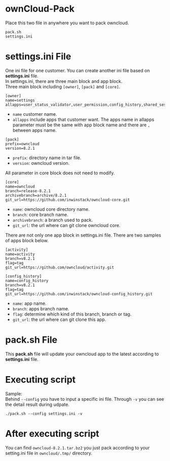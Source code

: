 # ownCloud-Pack
Place this two file in anywhere you want to pack owncloud.

    pack.sh
    settings.ini

# settings.ini File
One ini file for one customer. You can create another ini file based on **settings.ini** file.  
In settings.ini, there are three main block and app block.  
Three main block including `[owner]`, `[pack]` and `[core]`.
```
[owner]
name=settings
allapps=user_status_validator,user_permission,config_history,shared_session,activity_ext,show_all_activity,singlesignon,activity_logging,user_quota,sharing_group,ajax_event_dispatcher,gallery,activity,files_pdfviewer,files_texteditor,firstrunwizard,notifications,files_mv
```
* `name` customer name.
* `allapps` include apps that customer want. The apps name in allapps parameter must be the same with app block name and there are `,` between apps name.
```
[pack]
prefix=owncloud
version=8.2.1
```
* `prefix`: directory name in tar file.
* `version`: owncloud version.  

All parameter in core block does not need to modify.
```
[core]
name=owncloud
branch=release-8.2.1
archivebranch=archive/8.2.1
git_url=https://github.com/inwinstack/owncloud-core.git
```
* `name`: owncloud core directory name.
* `branch`: core branch name.
* `archivebranch`: a branch used to pack.
* `git_url`: the url where can git clone owncloud core.

There are not only one app block in settings.ini file. There are two samples of apps block below.  
```
[activity]
name=activity
branch=v8.2.1
flag=tag
git_url=https://github.com/owncloud/activity.git

[config_history]
name=config_history
branch=v8.2.1
flag=tag
git_url=https://github.com/inwinstack/owncloud-config_history.git
```
* `name`: app name.
* `branch`: apps branch name.
* `flag`: determine which kind of this branch, branch or tag.
* `git_url`: the url where can git clone this app.

# pack.sh File
This **pack.sh** file will update your owncloud app to the latest according to **settings.ini** file.

#  Executing script
Sample:  
Behind `--config` you have to input a specific ini file. Through `-v` you can see the detail result during udpate.

    ./pack.sh --config settings.ini -v

#  After executing script
You can find `owncloud-8.2.1.tar.bz2` you just pack according to your setting.ini file in `owncloud/.tmp/` directory.
